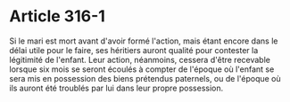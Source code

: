 # Article 316-1

Si le mari est mort avant d'avoir formé l'action, mais étant encore dans le délai utile pour le faire, ses héritiers auront qualité pour contester la légitimité de l'enfant.   Leur action, néanmoins, cessera d'être recevable lorsque six mois se seront écoulés à compter de l'époque où l'enfant se sera mis en possession des biens prétendus paternels, ou de l'époque où ils auront été troublés par lui dans leur propre possession.